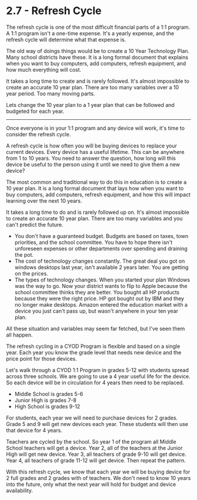 # 2.7 - Refresh Cycle

The refresh cycle is one of the most difficult financial parts of a 1:1 program. A 1:1 program isn't a one-time expense. It's a yearly expense, and the refresh cycle will determine what that expense is.

The old way of doings things would be to create a 10 Year Technology Plan. Many school districts have these. It is a long formal document that explains when you want to buy computers, add computers, refresh equipment, and how much everything will cost.

It takes a long time to create and is rarely followed. It's almost impossible to create an accurate 10 year plan. There are too many variables over a 10 year period. Too many moving parts.

Lets change the 10 year plan to a 1 year plan that can be followed and budgeted for each year.

-----

Once everyone is in your 1:1 program and any device will work, it's time to consider the refresh cycle.

A refresh cycle is how often you will be buying devices to replace your current devices. Every device has a useful lifetime. This can be anywhere from 1 to 10 years. You need to answer the question, how long will this device be useful to the person using it until we need to give them a new device?

The most common and traditional way to do this in education is to create a 10 year plan. It is a long formal document that lays how when you want to buy computers, add computers, refresh equipment, and how this will impact learning over the next 10 years.

It takes a long time to do and is rarely followed up on. It's almost impossible to create an accurate 10 year plan. There are too many variables and you can't predict the future.

- You don't have a guaranteed budget. Budgets are based on taxes, town priorities, and the school committee. You have to hope there isn't unforeseen expenses or other departments over spending and draining the pot.
- The cost of technology changes constantly. The great deal you got on windows desktops last year, isn't available 2  years later. You are getting on the prices.
- The types of technology changes. When you started your plan Windows was the way to go. Now your district wants to flip to Apple because the school committee thinks they are better. You bought all HP products because they were the right price. HP got bought out by IBM and they no longer make desktops. Amazon entered the education market with a device you just can't pass up, but wasn't anywhere in your ten year plan.

All these situation and variables may seem far fetched, but I've seen them all happen.

The refresh cycling in a CYOD Program is flexible and based on a single year. Each year you know the grade level that needs new device and the price point for those devices.

Let's walk through a CYOD 1:1 Program in grades 5-12 with students spread across three schools. We are going to use a 4 year useful life for the device. So each device will be in circulation for 4 years then need to be replaced.

- Middle School is grades 5-6
- Junior High is grades 7-8
- High School is grades 9-12

For students, each year we will need to purchase devices for 2 grades. Grade 5 and 9 will get new devices each year. These students will then use that device for 4 years.

Teachers are cycled by the school. So year 1 of the program all Middle School teachers will get a device. Year 2, all of the teachers at the Junior High will get new device. Year 3, all teachers of grade 9-10 will get device. Year 4, all teachers of grade 11-12 will get device. Then repeat the pattern.

With this refresh cycle, we know that each year we will be buying device for 2 full grades and 2 grades with of teachers. We don't need to know 10 years into the future, only what the next year will hold for budget and device availability. 
